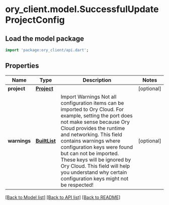 # ory_client.model.SuccessfulUpdateProjectConfig

## Load the model package
```dart
import 'package:ory_client/api.dart';
```

## Properties
Name | Type | Description | Notes
------------ | ------------- | ------------- | -------------
**project** | [**Project**](Project.md) |  | [optional] 
**warnings** | [**BuiltList<Warning>**](Warning.md) | Import Warnings  Not all configuration items can be imported to Ory Cloud. For example, setting the port does not make sense because Ory Cloud provides the runtime and networking.  This field contains warnings where configuration keys were found but can not be imported. These keys will be ignored by Ory Cloud. This field will help you understand why certain configuration keys might not be respected! | [optional] 

[[Back to Model list]](../README.md#documentation-for-models) [[Back to API list]](../README.md#documentation-for-api-endpoints) [[Back to README]](../README.md)



